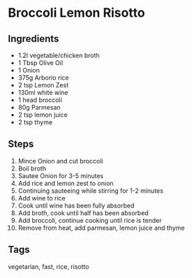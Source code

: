 # Broccoli Lemon Risotto

## Ingredients 

* 1.2l vegetable/chicken broth
* 1 Tbsp Olive Oil 
* 1 Onion
* 375g Arborio rice
* 2 tsp Lemon Zest 
* 130ml white wine 
* 1 head broccoli 
* 80g Parmesan 
* 2 tsp lemon juice 
* 2 tsp thyme

## Steps

1. Mince Onion and cut broccoli
2. Boil broth 
3. Sautee Onion for 3-5 minutes 
4. Add rice and lemon zest to onion
5. Continuing sauteeing while stirring for 1-2 minutes 
6. Add wine to rice
7. Cook until wine has been fully absorbed 
8. Add broth, cook until half has been absorbed
8. Add broccoli, continue cooking until rice is tender 
9. Remove from heat, add parmesan, lemon juice and thyme

## Tags
vegetarian, fast, rice, risotto
